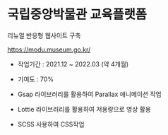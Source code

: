 # 국립중앙박물관 교육플랫폼

리뉴얼 반응형 웹사이트 구축

https://modu.museum.go.kr/

- 작업기간 : 2021.12 ~ 2022.03 (약 4개월)

- 기여도 : 70%

- Gsap 라이브러리를 활용하여 Parallax 애니메이션 작업

- Lottie 라이브러리를 활용하여 저용량으로 영상 활용

- SCSS 사용하여 CSS작업
